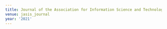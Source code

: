```yaml
---
title: Journal of the Association for Information Science and Technology (2021)
venue: jasis_journal
year: '2021'
---
```

